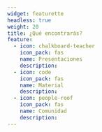 ```yaml
---
widget: featurette
headless: true
weight: 20
title: ¿Qué encontrarás?
feature:
  - icon: chalkboard-teacher
    icon_pack: fas
    name: Presentaciones
    description:
  - icon: code
    icon_pack: fas
    name: Material
    description:
  - icon: people-roof
    icon_pack: fas
    name: Comunidad
    description:
---
```

